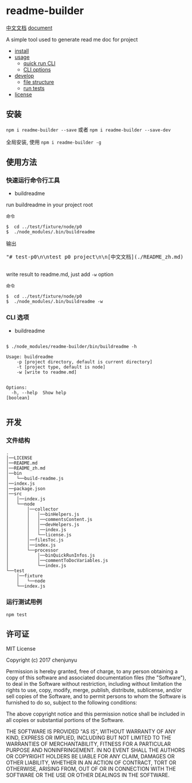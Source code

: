 # readme-builder
[中文文档](./README_zh.md)   [document](./README.md)

 A simple tool used to generate read me doc for project

* [install](#install)
* [usage](#usage)
  + [quick run CLI](#quick-run-cli)
  + [CLI options](#cli-options)
* [develop](#develop)
  + [file structure](#file-structure)
  + [run tests](#run-tests)
* [license](#license)


## 安装

`npm i readme-builder --save` 或者 `npm i readme-builder --save-dev`

全局安装, 使用 `npm i readme-builder -g`



## 使用方法

### 快速运行命令行工具

- buildreadme

run buildreadme in your project root


```shell
命令

$  cd ../test/fixture/node/p0
$  ./node_modules/.bin/buildreadme
```

<pre>
输出

"# test-p0\n\ntest p0 project\n\n[中文文档](./README_zh.md)   [document](./README.md)\n\n## install\n\n`npm i test-p0 --save` or `npm i test-p0 --save-dev`\n\nInstall on global, using `npm i test-p0 -g`\n\n## goal\n\nour goal is blah blah...\n\n## usage\n\n### bin quick run\n\n\n### bin options\n\n- test\n\n```shell\n\n$ ./node_modules/test-p0/bin/test -h\n\ntest -h\n      --a  a\n      --b  b\n\n```\n\n## develop\n\n### file structure\n\n```\n.\n│──LICENSE\n│──README.md\n│──README_zh.md\n│──bin\n│   └──test.sh\n│──index.js\n└──package.json \n```\n\n\n### run tests\n\n`npm test`\n\n## license\n\nMIT License\n\nCopyright (c) 2017 chenjunyu\n\nPermission is hereby granted, free of charge, to any person obtaining a copy\nof this software and associated documentation files (the \"Software\"), to deal\nin the Software without restriction, including without limitation the rights\nto use, copy, modify, merge, publish, distribute, sublicense, and/or sell\ncopies of the Software, and to permit persons to whom the Software is\nfurnished to do so, subject to the following conditions:\n\nThe above copyright notice and this permission notice shall be included in all\ncopies or substantial portions of the Software.\n\nTHE SOFTWARE IS PROVIDED \"AS IS\", WITHOUT WARRANTY OF ANY KIND, EXPRESS OR\nIMPLIED, INCLUDING BUT NOT LIMITED TO THE WARRANTIES OF MERCHANTABILITY,\nFITNESS FOR A PARTICULAR PURPOSE AND NONINFRINGEMENT. IN NO EVENT SHALL THE\nAUTHORS OR COPYRIGHT HOLDERS BE LIABLE FOR ANY CLAIM, DAMAGES OR OTHER\nLIABILITY, WHETHER IN AN ACTION OF CONTRACT, TORT OR OTHERWISE, ARISING FROM,\nOUT OF OR IN CONNECTION WITH THE SOFTWARE OR THE USE OR OTHER DEALINGS IN THE\nSOFTWARE."

</pre>


write result to readme.md, just add `-w` option


```shell
命令

$  cd ../test/fixture/node/p0
$  ./node_modules/.bin/buildreadme -w
```




### CLI 选项

- buildreadme

```shell

$ ./node_modules/readme-builder/bin/buildreadme -h

Usage: buildreadme
    -p [project directory, default is current directory]
    -t [project type, default is node]
    -w [write to readme.md]


Options:
  -h, --help  Show help                                                [boolean]


```

## 开发

### 文件结构

```
.
│──LICENSE
│──README.md
│──README_zh.md
│──bin
│   └──build-readme.js
│──index.js
│──package.json
│──src
│   │──index.js
│   └──node
│       │──collector
│       │   │──binHelpers.js
│       │   │──commentsContent.js
│       │   │──devHelpers.js
│       │   │──index.js
│       │   └──license.js
│       │──filesToc.js
│       │──index.js
│       └──processor
│           │──binQuickRunInfos.js
│           │──commentToDocVariables.js
│           └──index.js
└──test
    │──fixture
    │   └──node
    └──index.js 
```


### 运行测试用例

`npm test`

## 许可证

MIT License

Copyright (c) 2017 chenjunyu

Permission is hereby granted, free of charge, to any person obtaining a copy
of this software and associated documentation files (the "Software"), to deal
in the Software without restriction, including without limitation the rights
to use, copy, modify, merge, publish, distribute, sublicense, and/or sell
copies of the Software, and to permit persons to whom the Software is
furnished to do so, subject to the following conditions:

The above copyright notice and this permission notice shall be included in all
copies or substantial portions of the Software.

THE SOFTWARE IS PROVIDED "AS IS", WITHOUT WARRANTY OF ANY KIND, EXPRESS OR
IMPLIED, INCLUDING BUT NOT LIMITED TO THE WARRANTIES OF MERCHANTABILITY,
FITNESS FOR A PARTICULAR PURPOSE AND NONINFRINGEMENT. IN NO EVENT SHALL THE
AUTHORS OR COPYRIGHT HOLDERS BE LIABLE FOR ANY CLAIM, DAMAGES OR OTHER
LIABILITY, WHETHER IN AN ACTION OF CONTRACT, TORT OR OTHERWISE, ARISING FROM,
OUT OF OR IN CONNECTION WITH THE SOFTWARE OR THE USE OR OTHER DEALINGS IN THE
SOFTWARE.
